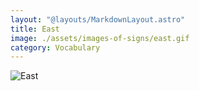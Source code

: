 ```yaml
---
layout: "@layouts/MarkdownLayout.astro"
title: East
image: ./assets/images-of-signs/east.gif
category: Vocabulary
---
```


![East](@signs/east.gif)
